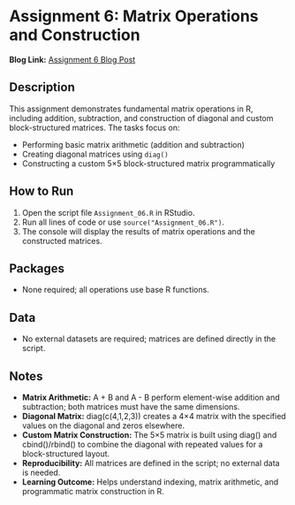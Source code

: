 # Assignment 6: Matrix Operations and Construction

**Blog Link:** [Assignment 6 Blog Post](https://premithapagadala.blogspot.com/2025/09/assignment-6_23.html)

## Description
This assignment demonstrates fundamental matrix operations in R, including addition, subtraction, and construction of diagonal and custom block-structured matrices. The tasks focus on:  

- Performing basic matrix arithmetic (addition and subtraction)  
- Creating diagonal matrices using `diag()`  
- Constructing a custom 5×5 block-structured matrix programmatically  

## How to Run
1. Open the script file `Assignment_06.R` in RStudio.  
2. Run all lines of code or use `source("Assignment_06.R")`.  
3. The console will display the results of matrix operations and the constructed matrices.  

## Packages
- None required; all operations use base R functions.  

## Data
- No external datasets are required; matrices are defined directly in the script.

## Notes
- **Matrix Arithmetic:** A + B and A - B perform element-wise addition and subtraction; both matrices must have the same dimensions.
- **Diagonal Matrix:** diag(c(4,1,2,3)) creates a 4×4 matrix with the specified values on the diagonal and zeros elsewhere.
- **Custom Matrix Construction:** The 5×5 matrix is built using diag() and cbind()/rbind() to combine the diagonal with repeated values for a block-structured layout.
- **Reproducibility:** All matrices are defined in the script; no external data is needed.
- **Learning Outcome:** Helps understand indexing, matrix arithmetic, and programmatic matrix construction in R.